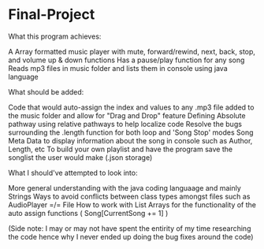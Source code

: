 # Final-Project
What this program achieves:

A Array formatted music player with mute, forward/rewind, next, back, stop, and volume up & down functions
Has a pause/play function for any song
Reads mp3 files in music folder and lists them in console using java language

What should be added:

Code that would auto-assign the index and values to any .mp3 file added to the music folder and allow for "Drag and Drop" feature
Defining Absolute pathway using relative pathways to help localize code
Resolve the bugs surrounding the .length function for both loop and 'Song Stop' modes
Song Meta Data to display information about the song in console such as Author, Length, etc
To build your own playlist and have the program save the songlist the user would make (.json storage)

What I should've attempted to look into:

More general understanding with the java coding languaage and mainly Strings
Ways to avoid conflicts between class types amongst files such as AudioPlayer =/= File
How to work with List Arrays for the functionality of the auto assign functions ( Song[CurrentSong += 1] )

(Side note: I may or may not have spent the entirity of my time researching the code hence why I never ended up doing the bug fixes around the code)
